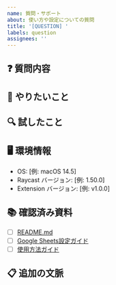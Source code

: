```yaml
---
name: 質問・サポート
about: 使い方や設定についての質問
title: '[QUESTION] '
labels: question
assignees: ''
---
```


## ❓ 質問内容
<!-- 質問を具体的に記載してください -->

## 🎯 やりたいこと
<!-- 最終的に何を実現したいかを説明してください -->

## 🔍 試したこと
<!-- すでに試した方法があれば記載してください -->

## 🖥️ 環境情報
- OS: [例: macOS 14.5]
- Raycast バージョン: [例: 1.50.0]
- Extension バージョン: [例: v1.0.0]

## 📚 確認済み資料
<!-- 以下のドキュメントを確認済みかチェックしてください -->
- [ ] [README.md](https://github.com/dai0916/employee-directory-raycast/blob/main/README.md)
- [ ] [Google Sheets設定ガイド](https://github.com/dai0916/employee-directory-raycast/blob/main/GOOGLE_SHEETS_SETUP.md)
- [ ] [使用方法ガイド](https://github.com/dai0916/employee-directory-raycast/blob/main/USAGE.md)

## 📋 追加の文脈
<!-- その他、回答に役立つ情報があれば記載してください -->
